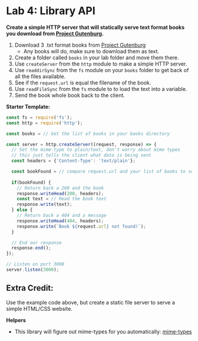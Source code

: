 
# Lab 4: Library API

**Create a simple HTTP server that will statically serve text format books you download from [Project Gutenburg](https://www.gutenberg.org/).**

1. Download 3 .txt format books from [Project Gutenburg](https://www.gutenberg.org/)
    * Any books will do, make sure to download them as text.
2. Create a folder called `books` in your lab folder and move them there.
3. Use `createServer` from the `http` module to make a simple HTTP server.
4. Use `readdirSync` from the `fs` module on your `books` folder to get back of all the files available.
5. See if the `request.url` is equal the filename of the book.
6. Use `readFileSync` from the `fs` module to to load the text into a variable.
7. Send the book whole book back to the client.

**Starter Template:**
```js
const fs = require('fs');
const http = require('http');

const books = // Get the list of books in your books directory

const server = http.createServer((request, response) => {
  // Set the mime-type to plain/text, don't worry about mime types
  // this just tells the client what data is being sent
  const headers = {'Content-Type': 'text/plain'};

  const bookFound = // compare request.url and your list of books to see if it exists
  
  if(bookFound) {
    // Return back a 200 and the book
    response.writeHead(200, headers);
    const text = // Read the book text
    response.write(text);
  } else {
    // Return back a 404 and a message
    response.writeHead(404, headers);
    response.write(`Book ${request.url} not found!`);
  }

  // End our response
  response.end();
});

// Listen on port 3000
server.listen(3000);
```

## Extra Credit:

Use the example code above, but create a static file server to serve a simple HTML/CSS website.

**Helpers**

* This library will figure out mime-types for you automatically: [mime-types](https://www.npmjs.com/package/mime-types)

